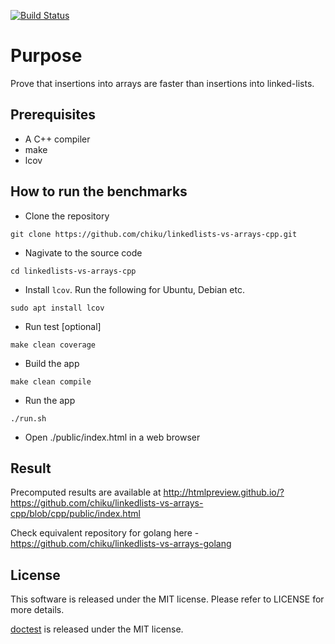 [![Build Status](https://travis-ci.org/chiku/linkedlists-vs-arrays.svg?branch=cpp)](https://travis-ci.org/chiku/linkedlists-vs-arrays)

Purpose
=======

Prove that insertions into arrays are faster than insertions into linked-lists.

Prerequisites
-------------
* A C++ compiler
* make
* lcov

How to run the benchmarks
-------------------------

* Clone the repository
```
git clone https://github.com/chiku/linkedlists-vs-arrays-cpp.git
```

* Nagivate to the source code
```
cd linkedlists-vs-arrays-cpp
```

* Install `lcov`. Run the following for Ubuntu, Debian etc.
```
sudo apt install lcov
```

* Run test [optional]
```
make clean coverage
```

* Build the app
```
make clean compile
```

* Run the app
```
./run.sh
```

* Open ./public/index.html in a web browser

Result
------

Precomputed results are available at http://htmlpreview.github.io/?https://github.com/chiku/linkedlists-vs-arrays-cpp/blob/cpp/public/index.html


Check equivalent repository for golang here - https://github.com/chiku/linkedlists-vs-arrays-golang


License
-------
This software is released under the MIT license. Please refer to LICENSE for more details.

[doctest](https://github.com/doctest/doctest) is released under the MIT license.
